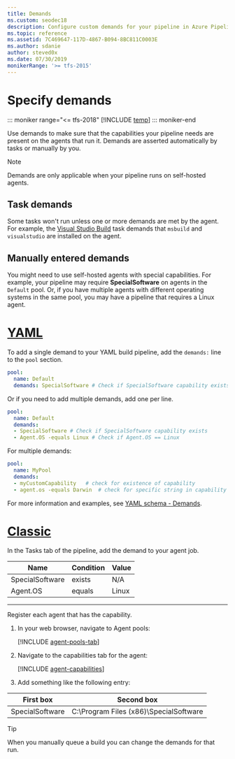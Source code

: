 ```yaml
---
title: Demands
ms.custom: seodec18
description: Configure custom demands for your pipeline in Azure Pipelines, Azure DevOps Server, or Team Foundation Server.
ms.topic: reference
ms.assetid: 7C469647-117D-4867-B094-8BC811C0003E
ms.author: sdanie
author: steved0x
ms.date: 07/30/2019
monikerRange: '>= tfs-2015'
---
```


# Specify demands

::: moniker range="<= tfs-2018"
[!INCLUDE [temp](../includes/concept-rename-note.md)]
::: moniker-end

Use demands to make sure that the capabilities your pipeline needs are present on the agents that run it. Demands are asserted automatically by tasks or manually by you.

> [!NOTE]
> Demands are only applicable when your pipeline runs on self-hosted agents.

## Task demands

Some tasks won't run unless one or more demands are met by the agent. For example, the [Visual Studio Build](../tasks/build/visual-studio-build.md) task demands that ```msbuild``` and ```visualstudio``` are installed on the agent.

## Manually entered demands

You might need to use self-hosted agents with special capabilities. For example, your pipeline may require **SpecialSoftware** on agents in the `Default` pool. Or, if you have multiple agents with different operating systems in the same pool, you may have a pipeline that requires a Linux agent.

# [YAML](#tab/yaml)
To add a single demand to your YAML build pipeline, add the `demands:` line to the `pool` section.
```yaml
pool:
  name: Default
  demands: SpecialSoftware # Check if SpecialSoftware capability exists
```

Or if you need to add multiple demands, add one per line.
```yaml
pool:
  name: Default
  demands:
  - SpecialSoftware # Check if SpecialSoftware capability exists
  - Agent.OS -equals Linux # Check if Agent.OS == Linux
```

For multiple demands:

```yaml
pool:
  name: MyPool
  demands:
  - myCustomCapability   # check for existence of capability
  - agent.os -equals Darwin  # check for specific string in capability
```

For more information and examples, see [YAML schema - Demands](../yaml-schema.md#demands).

# [Classic](#tab/classic)

In the Tasks tab of the pipeline, add the demand to your agent job.

| Name | Condition | Value |
|---|---|---|
| SpecialSoftware | exists | N/A |
| Agent.OS | equals | Linux |

---

Register each agent that has the capability.

1. In your web browser, navigate to Agent pools:

   [!INCLUDE [agent-pools-tab](../agents/includes/agent-pools-tab.md)]

1. Navigate to the capabilities tab for the agent:
 
   [!INCLUDE [agent-capabilities](../agents/includes/agent-capabilities-tab.md)]

1. Add something like the following entry:

| First box | Second box |
|---|---|
| SpecialSoftware | C:\Program Files (x86)\SpecialSoftware |

> [!TIP]
> When you manually queue a build you can change the demands for that run.
